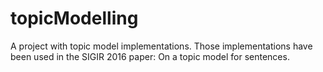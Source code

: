 # topicModelling
A project with topic model implementations. Those implementations have been used in the SIGIR 2016 paper:
On a topic model for sentences.
